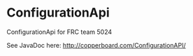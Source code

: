 ConfigurationApi
================

ConfigurationApi for FRC team 5024

See JavaDoc here: http://copperboard.com/ConfigurationAPI/
